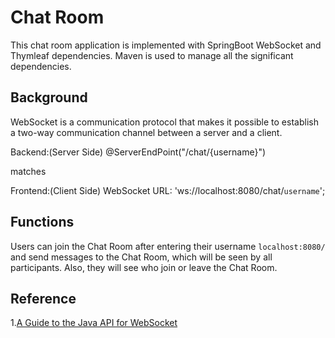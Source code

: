 # Chat Room
This chat room application is implemented with SpringBoot WebSocket and Thymleaf dependencies. Maven is used to manage all the significant dependencies.

## Background
WebSocket is a communication protocol that makes it possible to establish a two-way communication channel between a server and a client.

Backend:(Server Side)
@ServerEndPoint("/chat/{username}")

matches 

Frontend:(Client Side)
WebSocket URL: 'ws://localhost:8080/chat/`username`';

## Functions 
Users can join the Chat Room after entering their username `localhost:8080/` and send messages to the Chat Room, which will be seen by all participants. Also, they will see who join or leave the Chat Room. 

## Reference 
1.[A Guide to the Java API for WebSocket](https://www.baeldung.com/java-websockets)



